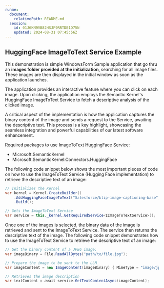 ```yaml
---
runme:
  document:
    relativePath: README.md
  session:
    id: 01J6KN9VB82HSJP9RRTDE1D75N
    updated: 2024-08-31 07:45:56Z
---
```


## HuggingFace ImageToText Service Example

This demonstration is simple WindowsForm Sample application that go thru an **images folder provided at the initialization**, searching for all image files. These images are then displayed in the initial window as soon as the application launches.

The application provides an interactive feature where you can click on each image. Upon clicking, the application employs the Semantic Kernel's HuggingFace ImageToText Service to fetch a descriptive analysis of the clicked image.

A critical aspect of the implementation is how the application captures the binary content of the image and sends a request to the Service, awaiting the descriptive text. This process is a key highlight, showcasing the seamless integration and powerful capabilities of our latest software enhancement.

Required packages to use ImageToText HuggingFace Service:

- Microsoft.SemanticKernel
- Microsoft.SemanticKernel.Connectors.HuggingFace

The following code snippet below shows the most important pieces of code on how to use the ImageToText Service (Hugging Face implementation) to retrieve the descriptive text of an image:

```csharp {"id":"01J6KPBKGF5YFP417DR486WEP7"}
// Initializes the Kernel
var kernel = Kernel.CreateBuilder()
	.AddHuggingFaceImageToText("Salesforce/blip-image-captioning-base")
    .Build();

// Gets the ImageToText Service
var service = this._kernel.GetRequiredService<IImageToTextService>();
```

Once one of the images is selected, the binary data of the image is retrieved and sent to the ImageToText Service. The service then returns the descriptive text of the image. The following code snippet demonstrates how to use the ImageToText Service to retrieve the descriptive text of an image:

```csharp {"id":"01J6KPBKGF5YFP417DR5FBZGGS"}
// Get the binary content of a JPEG image:
var imageBinary = File.ReadAllBytes("path/to/file.jpg");

// Prepare the image to be sent to the LLM
var imageContent = new ImageContent(imageBinary) { MimeType = "image/jpeg" };

// Retrieves the image description
var textContent = await service.GetTextContentAsync(imageContent);
```
